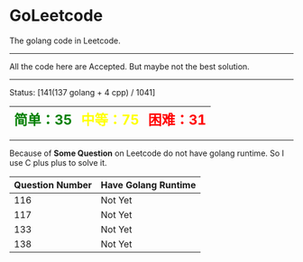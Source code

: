 # GoLeetcode
The golang code in Leetcode.

-----

All the code here are Accepted. But maybe not the best solution.

-----
Status: [141(137 golang + 4 cpp) / 1041]

| <font color=green size=5>简单：35</font> | <font color=yellow size=5>中等：75</font> | <font color=red size=5>困难：31</font> |
| ----------------------------------------|------------------------------------------|---------------------------------------|

-----

Because of **Some Question** on Leetcode do not have golang runtime. So I use C plus plus to solve it.

| Question Number | Have Golang Runtime |
| --------------- | ------------------- |
| 116 | Not Yet |
| 117 | Not Yet |
| 133 | Not Yet |
| 138 | Not Yet |

